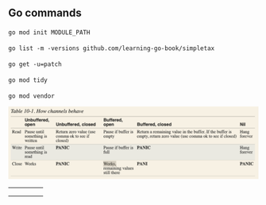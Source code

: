 ## Go commands

```
go mod init MODULE_PATH

go list -m -versions github.com/learning-go-book/simpletax

go get -u=patch

go mod tidy

go mod vendor
```


![](./imgs/read_write_channel.png)





|   |   |   |   |   |
|---|---|---|---|---|
|   |   |   |   |   |
|   |   |   |   |   |
|   |   |   |   |   |
